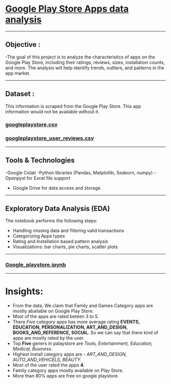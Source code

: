 # [Google Play Store Apps data analysis](https://github.com/santra051/analytiq/tree/main/Analysis%20Google%20Playstore%20Apps)
---
## Objective :
 -The goal of this project is to analyze the characteristics of apps on the Google Play Store, including their ratings, reviews, sizes, installation counts, and more. The analysis will help identify trends, outliers, and patterns in the app market.

---
## Dataset : 
This information is scraped from the Google Play Store. This app information would not be available without it.
### [googleplaystore.csv](https://github.com/santra051/analytiq/blob/main/Analysis%20Google%20Playstore%20Apps/googleplaystore.csv)
### [googleplaystore_user_reviews.csv](https://github.com/santra051/analytiq/blob/main/Analysis%20Google%20Playstore%20Apps/googleplaystore_user_reviews.csv)

---
## Tools & Technologies
-Google Colab
-Python libraries (Pandas, Matplotlib, Seaborn, numpy)
-Openpyxl for Excel file support
- Google Drive for data access and storage

---
##  Exploratory Data Analysis (EDA)

The notebook performs the following steps:

- Handling missing data and filtering valid transactions
- Categorizing Apps types
- Rating and Installation based pattern analysis
- Visualizations: bar charts, pie charts, scatter plots
---
### [Google_playstore.ipynb](https://github.com/santra051/analytiq/blob/main/Analysis%20Google%20Playstore%20Apps/Google_Playstore.ipynb)

---

# Insights:
- From the data, We claim that Family and Games Category apps are mostly abailable on Google Play Store.
- Most of the apps are rated beteen 3 to 5.
- There *Five category* apps has more average rating **EVENTS, EDUCATION, PERSONALIZATION, ART_AND_DESIGN, BOOKS_AND_REFERENCE, SOCIAL**. So we can say that there kind of apps are mostly rated by the user.
- Top **Five** geners in palaystore are *Tools, Entertainment, Education, Medical, Business*.
- Highest Install category apps are - *ART_AND_DESIGN, AUTO_AND_VEHICELS, BEAUTY*.
- Most of the user rated the apps **4**.
- Family category apps mostly available on Play Store.
- More than 80% apps are free on google playstore.
